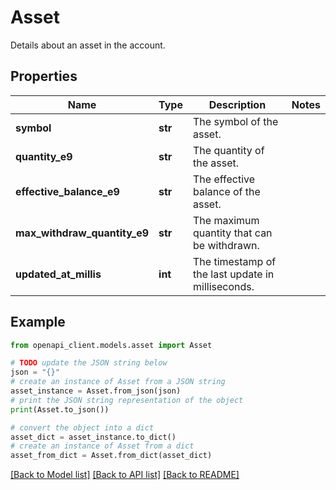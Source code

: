 # Asset

Details about an asset in the account.

## Properties

Name | Type | Description | Notes
------------ | ------------- | ------------- | -------------
**symbol** | **str** | The symbol of the asset. | 
**quantity_e9** | **str** | The quantity of the asset. | 
**effective_balance_e9** | **str** | The effective balance of the asset. | 
**max_withdraw_quantity_e9** | **str** | The maximum quantity that can be withdrawn. | 
**updated_at_millis** | **int** | The timestamp of the last update in milliseconds. | 

## Example

```python
from openapi_client.models.asset import Asset

# TODO update the JSON string below
json = "{}"
# create an instance of Asset from a JSON string
asset_instance = Asset.from_json(json)
# print the JSON string representation of the object
print(Asset.to_json())

# convert the object into a dict
asset_dict = asset_instance.to_dict()
# create an instance of Asset from a dict
asset_from_dict = Asset.from_dict(asset_dict)
```
[[Back to Model list]](../README.md#documentation-for-models) [[Back to API list]](../README.md#documentation-for-api-endpoints) [[Back to README]](../README.md)


